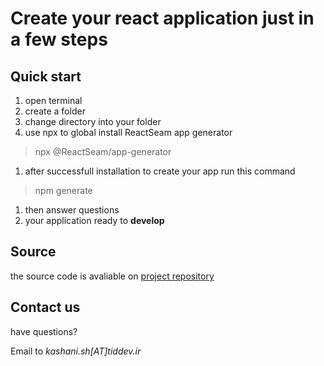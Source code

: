 # Create your react application just in a few steps

## Quick start
 1. open terminal
 1. create a folder
 1. change directory into your folder
 1. use npx to global install ReactSeam app generator
 >  npx @ReactSeam/app-generator
 1. after successfull installation to create your app run this command
 > npm generate
 1. then answer questions
 1. your application ready to <B>develop</B>

## Source
the source code is avaliable on 
<a href="http://192.168.100.37/users/kashani.sh/repos/reactseam-app-generator/browse">project repository</a>

## Contact us
 have questions?
<p>Email to <I>kashani.sh[AT]tiddev.ir</I></p>
